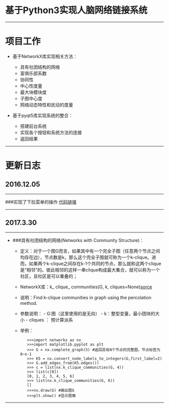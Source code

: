 # 基于Python3实现人脑网络链接系统

* * *

# 项目工作

- 基于NetworkX库实现相关方法：
   - 具有社团结构的网络
   - 富俱乐部系数
   - 协同性
   - 中心性度量
   - 最大块模块度
   - 子图中心度
   - 网络动态特性和扰动的度量
  
- 基于pyqt5库实现系统的整合：
	- 搭建前台系统	
	- 实现各个按钮和系统方法的连接
	- 返回结果
* * *

# 更新日志
## 2016.12.05
***
###实现了下拉菜单的操作 [代码链接](https://github.com/kelisiya/Python-brains/blob/master/python%20brain/pyqt_test1.py)
***
## 2017.3.30
***
- ###具有社团结构的网络(Networks with Community Structure)：
   - 定义：对于一个图G而言，如果其中有一个完全子图（任意两个节点之间均存在边），节点数是k，那么这个完全子图就可称为一个k-clique。进而，如果两个k-clique之间存在k-1个共同的节点，那么就称这两个clique是“相邻”的。彼此相邻的这样一串clique构成最大集合，就可以称为一个社区，且社区是可以重叠的；
   - NetworkX库：k_ clique_ communities(G, k, cliques=None)[sorce](https://networkx.github.io/documentation/networkx-1.10/_modules/networkx/algorithms/community/kclique.html#k_clique_communities)
   - 说明：Find k-clique communities in graph using the percolation method.
   - 参数说明：
		   - G:图（这里使用的是无向）
		   - k：整型变量，最小团块的大小
		   - cliques ： 预计算派系 
   - 举例：
			
			>>>import networkx ax nx
			>>>import matplotlib.pyplot as plt
			>>> G = nx.complete_graph(5) #返回具有N个节点的完整图，节点标签为0~n-1
			>>> K5 = nx.convert_node_labels_to_integers(G,first_label=2)
			>>> G.add_edges_from(K5.edges())
			>>> c = list(nx.k_clique_communities(G, 4))
			>>> list(c[0])
			[0, 1, 2, 3, 4, 5, 6]
			>>> list(nx.k_clique_communities(G, 6))
			[]
			>>>nx.draw(G) #画出图G
			>>>plt.show() #显示图像
***
